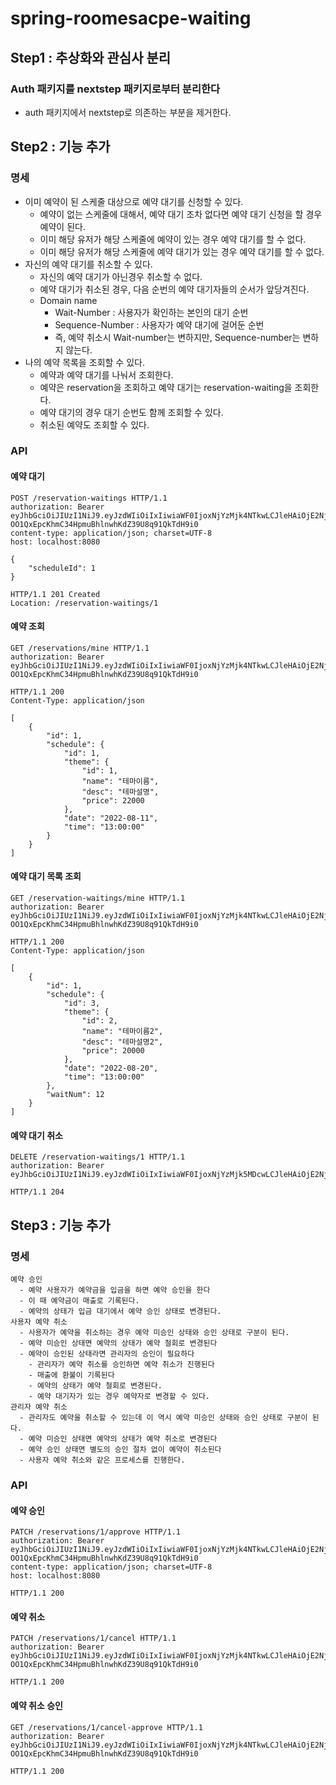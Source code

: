 # spring-roomesacpe-waiting

## Step1 : 추상화와 관심사 분리

### Auth 패키지를 nextstep 패키지로부터 분리한다
- auth 패키지에서 nextstep로 의존하는 부분을 제거한다.

## Step2 : 기능 추가

### 명세

- 이미 예약이 된 스케줄 대상으로 예약 대기를 신청할 수 있다.
    - 예약이 없는 스케줄에 대해서, 예약 대기 조차 없다면 예약 대기 신청을 할 경우 예약이 된다.
    - 이미 해당 유저가 해당 스케줄에 예약이 있는 경우 예약 대기를 할 수 없다.
    - 이미 해당 유저가 해당 스케줄에 예약 대기가 있는 경우 예약 대기를 할 수 없다.
- 자신의 예약 대기를 취소할 수 있다.
  - 자신의 예약 대기가 아닌경우 취소할 수 없다.
  - 예약 대기가 취소된 경우, 다음 순번의 예약 대기자들의 순서가 앞당겨진다.
  - Domain name 
    - Wait-Number : 사용자가 확인하는 본인의 대기 순번
    - Sequence-Number : 사용자가 예약 대기에 걸어둔 순번
    - 즉, 예약 취소시 Wait-number는 변하지만, Sequence-number는 변하지 않는다.
- 나의 예약 목록을 조회할 수 있다.
    - 예약과 예약 대기를 나눠서 조회한다.
    - 예약은 reservation을 조회하고 예약 대기는 reservation-waiting을 조회한다.
    - 예약 대기의 경우 대기 순번도 함께 조회할 수 있다.
    - 취소된 예약도 조회할 수 있다.

### API 

#### 예약 대기 
```
POST /reservation-waitings HTTP/1.1
authorization: Bearer eyJhbGciOiJIUzI1NiJ9.eyJzdWIiOiIxIiwiaWF0IjoxNjYzMjk4NTkwLCJleHAiOjE2NjMzMDIxOTAsInJvbGUiOiJBRE1JTiJ9.-OO1QxEpcKhmC34HpmuBhlnwhKdZ39U8q91QkTdH9i0
content-type: application/json; charset=UTF-8
host: localhost:8080

{
    "scheduleId": 1
}
```

```
HTTP/1.1 201 Created
Location: /reservation-waitings/1
```

#### 예약 조회 
```
GET /reservations/mine HTTP/1.1
authorization: Bearer eyJhbGciOiJIUzI1NiJ9.eyJzdWIiOiIxIiwiaWF0IjoxNjYzMjk4NTkwLCJleHAiOjE2NjMzMDIxOTAsInJvbGUiOiJBRE1JTiJ9.-OO1QxEpcKhmC34HpmuBhlnwhKdZ39U8q91QkTdH9i0
```

```
HTTP/1.1 200 
Content-Type: application/json

[
    {
        "id": 1,
        "schedule": {
            "id": 1,
            "theme": {
                "id": 1,
                "name": "테마이름",
                "desc": "테마설명",
                "price": 22000
            },
            "date": "2022-08-11",
            "time": "13:00:00"
        }
    }
]
```

#### 예약 대기 목록 조회
```
GET /reservation-waitings/mine HTTP/1.1
authorization: Bearer eyJhbGciOiJIUzI1NiJ9.eyJzdWIiOiIxIiwiaWF0IjoxNjYzMjk4NTkwLCJleHAiOjE2NjMzMDIxOTAsInJvbGUiOiJBRE1JTiJ9.-OO1QxEpcKhmC34HpmuBhlnwhKdZ39U8q91QkTdH9i0
```

```
HTTP/1.1 200 
Content-Type: application/json

[
    {
        "id": 1,
        "schedule": {
            "id": 3,
            "theme": {
                "id": 2,
                "name": "테마이름2",
                "desc": "테마설명2",
                "price": 20000
            },
            "date": "2022-08-20",
            "time": "13:00:00"
        },
        "waitNum": 12
    }
]
```

#### 예약 대기 취소  

```
DELETE /reservation-waitings/1 HTTP/1.1
authorization: Bearer eyJhbGciOiJIUzI1NiJ9.eyJzdWIiOiIxIiwiaWF0IjoxNjYzMjk5MDcwLCJleHAiOjE2NjMzMDI2NzAsInJvbGUiOiJBRE1JTiJ9.zgz7h7lrKLNw4wP9I0W8apQnMUn3WHnmqQ1N2jNqwlQ
```

```
HTTP/1.1 204 
```

## Step3 : 기능 추가

### 명세

```
예약 승인
  - 예약 사용자가 예약금을 입금을 하면 예약 승인을 한다
  - 이 때 예약금이 매출로 기록된다.
  - 예약의 상태가 입금 대기에서 예약 승인 상태로 변경된다.
사용자 예약 취소
  - 사용자가 예약을 취소하는 경우 예약 미승인 상태와 승인 상태로 구분이 된다.
  - 예약 미승인 상태면 예약의 상태가 예약 철회로 변경된다
  - 예약이 승인된 상태라면 관리자의 승인이 필요하다
    - 관리자가 예약 취소를 승인하면 예약 취소가 진행된다
    - 매출에 환불이 기록된다
    - 예약의 상태가 예약 철회로 변경된다.
    - 예약 대기자가 있는 경우 예약자로 변경할 수 있다.
관리자 예약 취소
  - 관리자도 예약을 취소할 수 있는데 이 역시 예약 미승인 상태와 승인 상태로 구분이 된다.
  - 예약 미승인 상태면 예약의 상태가 예약 취소로 변경된다
  - 예약 승인 상태면 별도의 승인 절차 없이 예약이 취소된다
  - 사용자 예약 취소와 같은 프로세스를 진행한다.
```

### API 

#### 예약 승인 
```
PATCH /reservations/1/approve HTTP/1.1
authorization: Bearer eyJhbGciOiJIUzI1NiJ9.eyJzdWIiOiIxIiwiaWF0IjoxNjYzMjk4NTkwLCJleHAiOjE2NjMzMDIxOTAsInJvbGUiOiJBRE1JTiJ9.-OO1QxEpcKhmC34HpmuBhlnwhKdZ39U8q91QkTdH9i0
content-type: application/json; charset=UTF-8
host: localhost:8080
```

```
HTTP/1.1 200
```

#### 예약 취소

```
PATCH /reservations/1/cancel HTTP/1.1
authorization: Bearer eyJhbGciOiJIUzI1NiJ9.eyJzdWIiOiIxIiwiaWF0IjoxNjYzMjk4NTkwLCJleHAiOjE2NjMzMDIxOTAsInJvbGUiOiJBRE1JTiJ9.-OO1QxEpcKhmC34HpmuBhlnwhKdZ39U8q91QkTdH9i0
```

```
HTTP/1.1 200 
```

#### 예약 취소 승인

```
GET /reservations/1/cancel-approve HTTP/1.1
authorization: Bearer eyJhbGciOiJIUzI1NiJ9.eyJzdWIiOiIxIiwiaWF0IjoxNjYzMjk4NTkwLCJleHAiOjE2NjMzMDIxOTAsInJvbGUiOiJBRE1JTiJ9.-OO1QxEpcKhmC34HpmuBhlnwhKdZ39U8q91QkTdH9i0
```

```
HTTP/1.1 200
```
